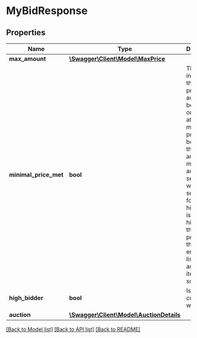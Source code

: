 # MyBidResponse

## Properties
Name | Type | Description | Notes
------------ | ------------- | ------------- | -------------
**max_amount** | [**\Swagger\Client\Model\MaxPrice**](MaxPrice.md) |  | 
**minimal_price_met** | **bool** | This indicates if the minimal price of the auction has been met or is not set at all. A minimal price can be set by the seller and is the minimum amount the seller is willing to sell the item for. If the highest bid is not higher than the minimal price when the auction ends, the listing ends and the item is not sold. | [optional] 
**high_bidder** | **bool** | Is this bid currently winning? | 
**auction** | [**\Swagger\Client\Model\AuctionDetails**](AuctionDetails.md) |  | 

[[Back to Model list]](../../README.md#documentation-for-models) [[Back to API list]](../../README.md#documentation-for-api-endpoints) [[Back to README]](../../README.md)

